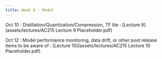 ```yaml
---
title: Week 6 - Model   
---
```


Oct 10
: Distillation/Quantization/Compression, TF lite
  : [Lecture 9](assets/lectures/AC215 Lecture 9 Placeholder.pdf)

Oct 12 
: Model performance monitoring, data drift, or other post release items to be aware of
  : [Lecture 10](assets/lectures/AC215 Lecture 10 Placeholder.pdf)